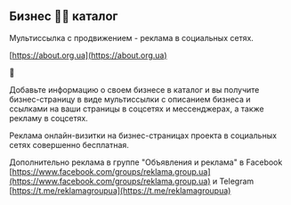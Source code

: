 ## Бизнес 💙💛 каталог

Мультиссылка с продвижением - реклама в социальных сетях.

[https://about.org.ua](https://about.org.ua)

 👋

Добавьте информацию о своем бизнесе в каталог и вы получите бизнес-страницу в виде мультиссылки с описанием бизнеса и ссылками на ваши страницы в соцсетях и мессенджерах, а также рекламу в соцсетях.

Реклама онлайн-визитки на бизнес-страницах проекта в социальных сетях совершенно бесплатная.

Дополнительно реклама в группе "Объявления и реклама" в Facebook [https://www.facebook.com/groups/reklama.group.ua](https://www.facebook.com/groups/reklama.group.ua) и Telegram [https://t.me/reklamagroupua](https://t.me/reklamagroupua)

<!--
**aboutorgua/aboutorgua** is a ✨ _special_ ✨ repository because its `README.md` (this file) appears on your GitHub profile.

Here are some ideas to get you started:

- 🔭 I’m currently working on ...
- 🌱 I’m currently learning ...
- 👯 I’m looking to collaborate on ...
- 🤔 I’m looking for help with ...
- 💬 Ask me about ...
- 📫 How to reach me: ...
- 😄 Pronouns: ...
- ⚡ Fun fact: ...
-->
